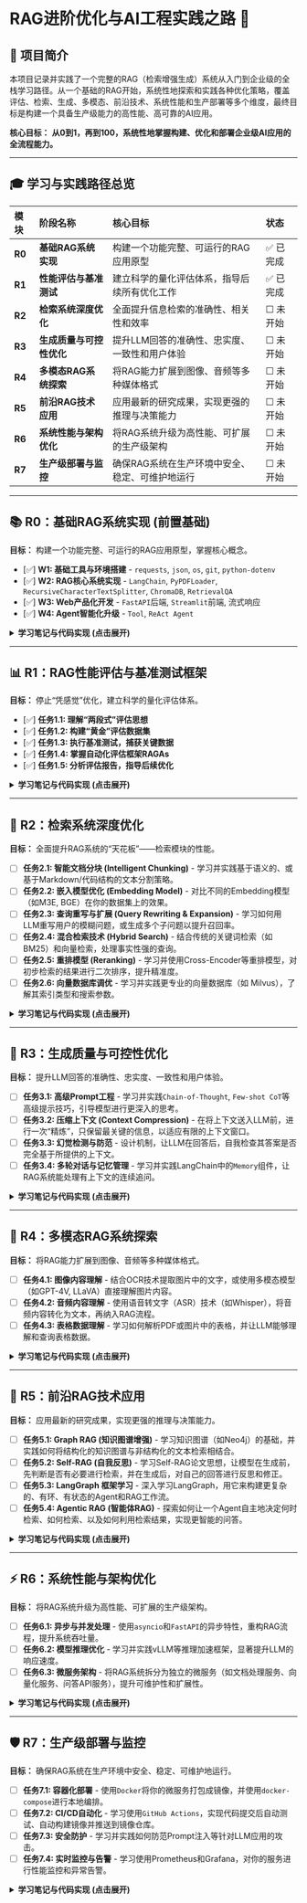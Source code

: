 # RAG进阶优化与AI工程实践之路 🚀

## 📖 项目简介

本项目记录并实践了一个完整的RAG（检索增强生成）系统从入门到企业级的全栈学习路径。从一个基础的RAG开始，系统性地探索和实践各种优化策略，覆盖评估、检索、生成、多模态、前沿技术、系统性能和生产部署等多个维度，最终目标是构建一个具备生产级能力的高性能、高可靠的AI应用。

**核心目标：** **从0到1，再到100，系统性地掌握构建、优化和部署企业级AI应用的全流程能力。**

---

## 🎓 学习与实践路径总览

| 模块   | 阶段名称                  | 核心目标                                           | 状态       |
|:-------|:--------------------------|:---------------------------------------------------|:-----------|
| **R0** | **基础RAG系统实现**       | 构建一个功能完整、可运行的RAG应用原型              | ✅ 已完成  |
| **R1** | **性能评估与基准测试**    | 建立科学的量化评估体系，指导后续所有优化工作       | ✅ 已完成  |
| **R2** | **检索系统深度优化**      | 全面提升信息检索的准确性、相关性和效率             | ☐ 未开始   |
| **R3** | **生成质量与可控性优化**  | 提升LLM回答的准确性、忠实度、一致性和用户体验      | ☐ 未开始   |
| **R4** | **多模态RAG系统探索**     | 将RAG能力扩展到图像、音频等多种媒体格式            | ☐ 未开始   |
| **R5** | **前沿RAG技术应用**       | 应用最新的研究成果，实现更强的推理与决策能力       | ☐ 未开始   |
| **R6** | **系统性能与架构优化**    | 将RAG系统升级为高性能、可扩展的生产级架构          | ☐ 未开始   |
| **R7** | **生产级部署与监控**      | 确保RAG系统在生产环境中安全、稳定、可维护地运行    | ☐ 未开始   |

---

## 📚 R0：基础RAG系统实现 (前置基础)

**目标：** 构建一个功能完整、可运行的RAG应用原型，掌握核心概念。

*   [✅] **W1: 基础工具与环境搭建** - `requests`, `json`, `os`, `git`, `python-dotenv`
*   [✅] **W2: RAG核心系统实现** - `LangChain`, `PyPDFLoader`, `RecursiveCharacterTextSplitter`, `ChromaDB`, `RetrievalQA`
*   [✅] **W3: Web产品化开发** - `FastAPI`后端, `Streamlit`前端, 流式响应
*   [✅] **W4: Agent智能化升级** - `Tool`, `ReAct Agent`

<details>
<summary><strong>学习笔记与代码实现 (点击展开)</strong></summary>

*   **代码仓库:** `R0/`
*   **核心收获:** 成功搭建了一个可交互的、基于个人文档的问答机器人，并初步探索了Agent的能力。对端到端的AI应用开发流程有了完整的体感。

</details>

---

## 📊 R1：RAG性能评估与基准测试框架

**目标：** 停止“凭感觉”优化，建立科学的量化评估体系。

*   [✅] **任务1.1: 理解“两段式”评估思想**
*   [✅] **任务1.2: 构建“黄金”评估数据集**
*   [✅] **任务1.3: 执行基准测试，捕获关键数据**
*   [✅] **任务1.4: 掌握自动化评估框架RAGAs**
*   [✅] **任务1.5: 分析评估报告，指导后续优化**

<details>
<summary><strong>学习笔记与代码实现 (点击展开)</strong></summary>

*   **代码仓库:** `R1/`
*   **核心收获:** 成功完成了对R0系统的首次量化评估，并生成了第一份基准测试报告。评估结果（如 `Context Recall: 0.5750`, `Answer Relevancy: 0.5268`）明确指出了当前系统的主要瓶颈在于**检索模块**，这为`R2`的优化工作提供了清晰的数据驱动方向。

</details>

---

## 🎯 R2：检索系统深度优化

**目标：** 全面提升RAG系统的“天花板”——检索模块的性能。

*   [ ] **任务2.1: 智能文档分块 (Intelligent Chunking)** - 学习并实践基于语义的、或基于Markdown/代码结构的文本分割策略。
*   [ ] **任务2.2: 嵌入模型优化 (Embedding Model)** - 对比不同的Embedding模型（如M3E, BGE）在你的数据集上的效果。
*   [ ] **任务2.3: 查询重写与扩展 (Query Rewriting & Expansion)** - 学习如何用LLM重写用户的模糊问题，或生成多个子问题以提升召回率。
*   [ ] **任务2.4: 混合检索技术 (Hybrid Search)** - 结合传统的关键词检索（如BM25）和向量检索，处理事实性强的查询。
*   [ ] **任务2.5: 重排模型 (Reranking)** - 学习并使用Cross-Encoder等重排模型，对初步检索的结果进行二次排序，提升精准度。
*   [ ] **任务2.6: 向量数据库调优** - 学习并实践更专业的向量数据库（如 Milvus），了解其索引类型和搜索参数。

<details>
<summary><strong>学习笔记与代码实现 (点击展开)</strong></summary>

*   **代码仓库:** `R2/`
*   **核心笔记:**

</details>

---

## 🤖 R3：生成质量与可控性优化

**目标：** 提升LLM回答的准确性、忠实度、一致性和用户体验。

*   [ ] **任务3.1: 高级Prompt工程** - 学习并实践`Chain-of-Thought`, `Few-shot CoT`等高级提示技巧，引导模型进行更深入的思考。
*   [ ] **任务3.2: 压缩上下文 (Context Compression)** - 在将上下文送入LLM前，进行一次“精炼”，只保留最关键的信息，以适应有限的上下文窗口。
*   [ ] **任务3.3: 幻觉检测与防范** - 设计机制，让LLM在回答后，自我检查其答案是否完全基于所提供的上下文。
*   [ ] **任务3.4: 多轮对话与记忆管理** - 学习并实践LangChain中的`Memory`组件，让RAG系统能处理有上下文的连续追问。

<details>
<summary><strong>学习笔记与代码实现 (点击展开)</strong></summary>

*   **代码仓库:** `R3/`
*   **核心笔记:**

</details>

---

## 🎨 R4：多模态RAG系统探索

**目标：** 将RAG能力扩展到图像、音频等多种媒体格式。

*   [ ] **任务4.1: 图像内容理解** - 结合OCR技术提取图片中的文字，或使用多模态模型（如GPT-4V, LLaVA）直接理解图片内容。
*   [ ] **任务4.2: 音频内容理解** - 使用语音转文字（ASR）技术（如Whisper），将音频内容转化为文本，再纳入RAG流程。
*   [ ] **任务4.3: 表格数据理解** - 学习如何解析PDF或图片中的表格，并让LLM能够理解和查询表格数据。

<details>
<summary><strong>学习笔记与代码实现 (点击展开)</strong></summary>

*   **代码仓库:** `R4/`
*   **核心笔记:**

</details>

---

## 🧠 R5：前沿RAG技术应用

**目标：** 应用最新的研究成果，实现更强的推理与决策能力。

*   [ ] **任务5.1: Graph RAG (知识图谱增强)** - 学习知识图谱（如Neo4j）的基础，并实践如何将结构化的知识图谱与非结构化的文本检索相结合。
*   [ ] **任务5.2: Self-RAG (自我反思)** - 学习Self-RAG论文思想，让模型在生成前，先判断是否有必要进行检索，并在生成后，对自己的回答进行反思和修正。
*   [ ] **任务5.3: LangGraph 框架学习** - 深入学习LangGraph，用它来构建更复杂的、有环、有状态的Agent和RAG工作流。
*   [ ] **任务5.4: Agentic RAG (智能体RAG)** - 探索如何让一个Agent自主地决定何时检索、如何检索、以及如何利用检索结果，实现更智能的问答。

<details>
<summary><strong>学习笔记与代码实现 (点击展开)</strong></summary>

*   **代码仓库:** `R5/`
*   **核心笔记:**

</details>

---

## ⚡ R6：系统性能与架构优化

**目标：** 将RAG系统升级为高性能、可扩展的生产级架构。

*   [ ] **任务6.1: 异步与并发处理** - 使用`asyncio`和`FastAPI`的异步特性，重构RAG流程，提升系统吞吐量。
*   [ ] **任务6.2: 模型推理优化** - 学习并实践vLLM等推理加速框架，显著提升LLM的响应速度。
*   [ ] **任务6.3: 微服务架构** - 将RAG系统拆分为独立的微服务（如文档处理服务、向量化服务、问答API服务），提升可维护性和扩展性。

<details>
<summary><strong>学习笔记与代码实现 (点击展开)</strong></summary>

*   **代码仓库:** `R6/`
*   **核心笔记:**

</details>

---

## 🛡️ R7：生产级部署与监控

**目标：** 确保RAG系统在生产环境中安全、稳定、可维护地运行。

*   [ ] **任务7.1: 容器化部署** - 使用`Docker`将你的微服务打包成镜像，并使用`docker-compose`进行本地编排。
*   [ ] **任务7.2: CI/CD自动化** - 学习使用`GitHub Actions`，实现代码提交后自动测试、自动构建镜像并推送到镜像仓库。
*   [ ] **任务7.3: 安全防护** - 学习并实践如何防范Prompt注入等针对LLM应用的攻击。
*   [ ] **任务7.4: 实时监控与告警** - 学习使用Prometheus和Grafana，对你的服务进行性能监控和异常告警。

<details>
<summary><strong>学习笔记与代码实现 (点击展开)</strong></summary>

*   **代码仓库:** `R7/`
*   **核心笔记:**

</details>



